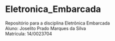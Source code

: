 # Eletronica_Embarcada
Repositório para a disciplina Eletrônica Embarcada\
Aluno: Joselito Prado Marques da Silva\
Matrícula: 14/0023704
